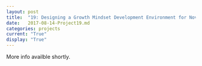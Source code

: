 ```yaml
---
layout: post
title:  "19: Designing a Growth Mindset Development Environment for Novice Programmers"
date:   2017-08-14-Project19.md
categories: projects
current: "True"
display: "True"
---
```


More info availble shortly.